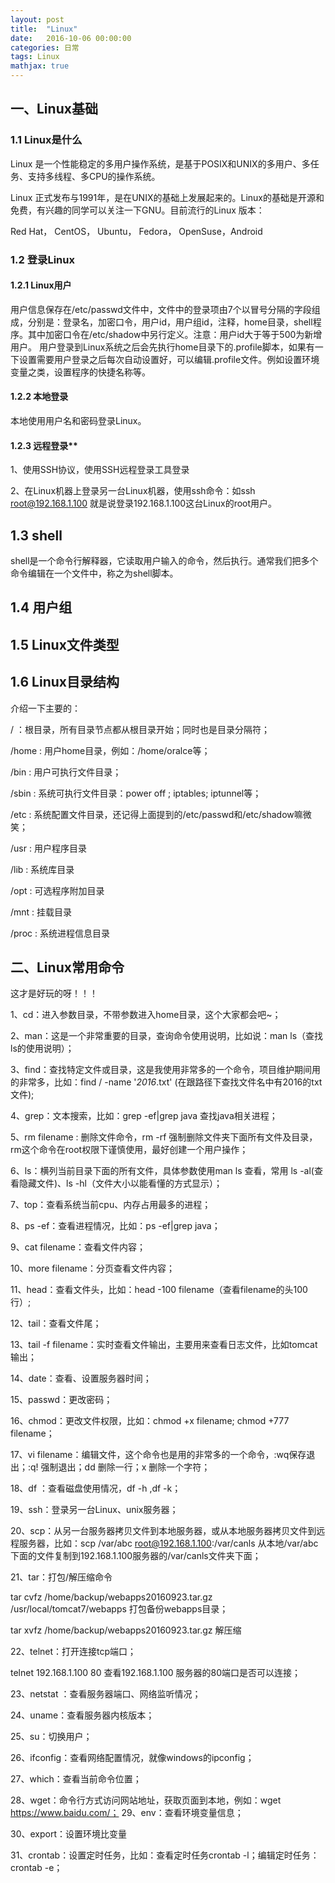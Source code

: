 ```yaml
---
layout: post
title:  "Linux"
date:   2016-10-06 00:00:00
categories: 日常
tags: Linux
mathjax: true
---
```


## 一、Linux基础

### 1.1 Linux是什么

Linux 是一个性能稳定的多用户操作系统，是基于POSIX和UNIX的多用户、多任务、支持多线程、多CPU的操作系统。




Linux 正式发布与1991年，是在UNIX的基础上发展起来的。Linux的基础是开源和免费，有兴趣的同学可以关注一下GNU。目前流行的Linux 版本：

 Red Hat， CentOS， Ubuntu， Fedora， OpenSuse，Android
 
### 1.2 登录Linux

#### 1.2.1 Linux用户

用户信息保存在/etc/passwd文件中，文件中的登录项由7个以冒号分隔的字段组成，分别是：登录名，加密口令，用户id，用户组id，注释，home目录，shell程序。其中加密口令在/etc/shadow中另行定义。注意：用户id大于等于500为新增用户。
用户登录到Linux系统之后会先执行home目录下的.profile脚本，如果有一下设置需要用户登录之后每次自动设置好，可以编辑.profile文件。例如设置环境变量之类，设置程序的快捷名称等。

#### 1.2.2 本地登录

本地使用用户名和密码登录Linux。

#### 1.2.3 远程登录**

1、使用SSH协议，使用SSH远程登录工具登录

2、在Linux机器上登录另一台Linux机器，使用ssh命令：如ssh root@192.168.1.100 就是说登录192.168.1.100这台Linux的root用户。

## 1.3 shell

shell是一个命令行解释器，它读取用户输入的命令，然后执行。通常我们把多个命令编辑在一个文件中，称之为shell脚本。

## 1.4 用户组



## 1.5 Linux文件类型


## 1.6 Linux目录结构

介绍一下主要的：

/ ：根目录，所有目录节点都从根目录开始；同时也是目录分隔符；

/home : 用户home目录，例如：/home/oralce等；

/bin : 用户可执行文件目录；

/sbin : 系统可执行文件目录：power off ; iptables; iptunnel等；

/etc :  系统配置文件目录，还记得上面提到的/etc/passwd和/etc/shadow嘛微笑；

/usr : 用户程序目录

/lib : 系统库目录

/opt : 可选程序附加目录

/mnt : 挂载目录

/proc : 系统进程信息目录

## 二、Linux常用命令

这才是好玩的呀！！！

1、cd：进入参数目录，不带参数进入home目录，这个大家都会吧~；

2、man：这是一个非常重要的目录，查询命令使用说明，比如说：man ls（查找ls的使用说明）；

3、find：查找特定文件或目录，这是我使用非常多的一个命令，项目维护期间用的非常多，比如：find / -name '*2016*.txt' (在跟路径下查找文件名中有2016的txt文件);

4、grep：文本搜索，比如：grep -ef|grep java 查找java相关进程；

5、rm filename : 删除文件命令，rm -rf 强制删除文件夹下面所有文件及目录，rm这个命令在root权限下谨慎使用，最好创建一个用户操作；

6、ls：横列当前目录下面的所有文件，具体参数使用man ls 查看，常用 ls -al(查看隐藏文件)、ls -hl（文件大小以能看懂的方式显示）；

7、top：查看系统当前cpu、内存占用最多的进程；

8、ps -ef：查看进程情况，比如：ps -ef|grep java；

9、cat filename：查看文件内容；

10、more filename：分页查看文件内容；

11、head：查看文件头，比如：head -100 filename（查看filename的头100行）;

12、tail：查看文件尾；

13、tail -f filename：实时查看文件输出，主要用来查看日志文件，比如tomcat输出；

14、date：查看、设置服务器时间；

15、passwd：更改密码；

16、chmod：更改文件权限，比如：chmod +x filename; chmod +777 filename；

17、vi filename：编辑文件，这个命令也是用的非常多的一个命令，:wq保存退出；:q! 强制退出；dd 删除一行；x 删除一个字符；

18、df ：查看磁盘使用情况，df -h ,df -k；

19、ssh：登录另一台Linux、unix服务器；

20、scp：从另一台服务器拷贝文件到本地服务器，或从本地服务器拷贝文件到远程服务器，比如：scp  /var/abc root@192.168.1.100:/var/canls 从本地/var/abc下面的文件复制到192.168.1.100服务器的/var/canls文件夹下面；

21、tar：打包/解压缩命令

tar cvfz /home/backup/webapps20160923.tar.gz  /usr/local/tomcat7/webapps 打包备份webapps目录；

tar xvfz /home/backup/webapps20160923.tar.gz 解压缩

22、telnet：打开连接tcp端口；

   telnet 192.168.1.100 80 查看192.168.1.100 服务器的80端口是否可以连接；

23、netstat ：查看服务器端口、网络监听情况；

24、uname：查看服务器内核版本；

25、su：切换用户；

26、ifconfig：查看网络配置情况，就像windows的ipconfig；

27、which：查看当前命令位置；

28、wget：命令行方式访问网站地址，获取页面到本地，例如：wget https://www.baidu.com/；
29、env：查看环境变量信息；

30、export：设置环境比变量

31、crontab：设置定时任务，比如：查看定时任务crontab -l；编辑定时任务：crontab -e；
